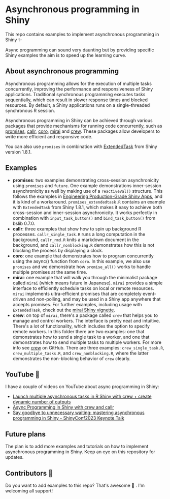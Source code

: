 # Asynchronous programming in Shiny

This repo contains examples to implement asynchronous programming in Shiny ✨ 

Async programming can sound very daunting but by providing specific Shiny examples the aim is to speed up the learning curve.

## About asynchronous programming

Asynchronous programming allows for the execution of multiple tasks concurrently, improving the performance and responsiveness of Shiny applications. Traditional synchronous programming executes tasks sequentially, which can result in slower response times and blocked resources. By default, a Shiny applications runs on a single-threaded synchronous R session.

Asynchronous programming in Shiny can be achieved through various packages that provide mechanisms for running code concurrently, such as [promises](https://github.com/rstudio/promises/), [callr](https://github.com/r-lib/callr/), [coro](https://github.com/r-lib/coro), [mirai](https://github.com/shikokuchuo/mirai) and [crew](https://github.com/wlandau/crew). These packages allow developers to write more efficient and responsive code.

You can also use `promises` in combination with [ExtendedTask](https://rstudio.github.io/shiny/reference/ExtendedTask.html) from Shiny version 1.8.1.

## Examples

* **promises**: two examples demonstrating cross-session asynchronicity using `promises` and `future`. One example demonstrations inner-session asynchronicity as well by making use of a `reactiveVal()` structure. This follows the examples in [Engineering Production-Grade Shiny Apps](https://engineering-shiny.org/optimizing-shiny-code.html#asynchronous-in-shiny), and it is kind of a workaround. `promises_extendedtask.R` contains an example with `ExtendedTask` from Shiny 1.8.1, which makes it easy to achieve both cross-session and inner-session asynchronicity. It works perfectly in combination with `input_task_button()` and `bind_task_button()` from bslib 0.7.0.
* **callr**: three examples that show how to spin up background R processes. `callr_single_task.R` runs a long computation in the background, `callr_rmd.R` knits a markdown document in the background, and `callr_nonblocking.R` demonstrates how this is not blocking the process by displaying a clock.
* **coro**: one example that demonstrates how to program concurrently using the async() function from `coro`. In this example, we also use `promises` and we demonstrate how `promise_all()` works to handle multiple promises at the same time.
* **mirai**: one example that will walk you through the minimalist package called `mirai` (which means future in Japanese). `mirai` provides a simple interface to efficiently schedule tasks on local or remote resources. `mirai` implements ultra-efficient promises that are completely event-driven and non-polling, and may be used in a Shiny app anywhere that accepts promises. For further examples, including usage with `ExtendedTask`, check out the [mirai Shiny vignette](https://shikokuchuo.net/mirai/articles/shiny.html).
* **crew**: on top of `mirai`, there's a package called `crew` that helps you to manage and control workers. The interface is pretty neat and intuitive. There's a lot of functionality, which includes the option to specify remote workers. In this folder there are two examples: one that demonstrates how to send a single task to a worker, and one that demonstrates how to send multiple tasks to multiple workers. For more info see [crew](https://github.com/wlandau/crew) on GitHub. There are three examples: `crew_single_task.R`, `crew_multiple_tasks.R`, and `crew_nonblocking.R`, where the latter demonstrates the non-blocking behavior of `crew` clearly.

## YouTube 🎥

I have a couple of videos on YouTube about async programming in Shiny:

* [Launch multiple asynchronous tasks in R Shiny with crew + create dynamic number of outputs](https://www.youtube.com/watch?v=udHK5XVSrlE&t=89s)
* [Async Programming in Shiny with crew and callr](https://www.youtube.com/watch?v=DTMVzK7iZFU)
* [Say goodbye to unnecessary waiting: mastering asynchronous programming in Shiny - ShinyConf2023 Keynote Talk](https://www.youtube.com/watch?v=hltOgAC2mC4&t=821s)

## Future plans

The plan is to add more examples and tutorials on how to implement asynchronous programming in Shiny. Keep an eye on this repository for updates.

## Contributors 📣 

Do you want to add examples to this repo? That's awesome 👏 . I'm welcoming all support!
